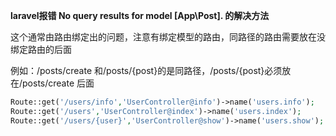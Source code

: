 **laravel报错 No query results for model [App\Post]. 的解决方法**

这个通常由路由绑定出的问题，注意有绑定模型的路由，同路径的路由需要放在没绑定路由的后面

例如：/posts/create 和/posts/{post}的是同路径，/posts/{post}必须放在/posts/create 后面

```php
Route::get('/users/info','UserController@info')->name('users.info');
Route::get('/users','UserController@index')->name('users.index');
Route::get('/users/{user}','UserController@show')->name('users.show');
```

